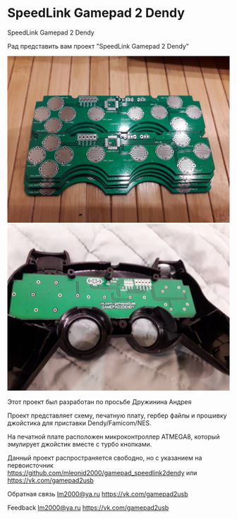 # SpeedLink Gamepad 2 Dendy
SpeedLink Gamepad 2 Dendy

Рад представить вам проект "SpeedLink Gamepad 2 Dendy"

![Печатная плата Лицевая сторона](images/PCB_Top.jpg)
![Печатная плата Оборотная сторона](images/PCB_Bottom.jpg)


Этот проект был разработан по просьбе Дружинина Андрея

Проект представляет схему, печатную плату, гербер файлы и прошивку джойстика для приставки Dendy/Famicom/NES.

На печатной плате расположен микроконтроллер ATMEGA8, который эмулирует джойстик вместе с турбо кнопками.

Данный проект распространяется свободно, 
но с указанием на первоисточник https://github.com/mleonid2000/gamepad_speedlink2dendy или https://vk.com/gamepad2usb

Обратная связь
lm2000@ya.ru
https://vk.com/gamepad2usb

Feedback
lm2000@ya.ru
https://vk.com/gamepad2usb
